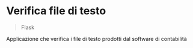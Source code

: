 # Verifica file di testo

>Flask

Applicazione che verifica i file di testo prodotti dal software di contabilità